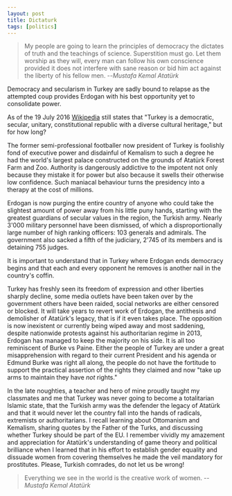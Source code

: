 ```yaml
---
layout: post 
title: Dictaturk
tags: [politics]
---
```

> My people are going to learn the principles of democracy the dictates of truth and the teachings of science. Superstition must go. Let them worship as they will, every man can follow his own conscience provided it does not interfere with sane reason or bid him act against the liberty of his fellow men.
>   --<cite>Mustafa Kemal Atatürk</cite>

Democracy and secularism in Turkey are sadly bound to relapse as the attempted coup provides Erdogan with his best opportunity yet to consolidate power. 

As of the 19 July 2016 [Wikipedia](https://en.wikipedia.org/wiki/Turkey) still states that "Turkey is a democratic, secular, unitary, constitutional republic with a diverse cultural heritage," but for how long?

The former semi-professional footballer now president of Turkey is foolishly fond of executive power and disdainful of Kemalism to such a degree he had the world's largest palace constructed on the grounds of Atatürk Forest Farm and Zoo. Authority is dangerously addictive to the impotent not only because they mistake it for power but also because it swells their otherwise low confidence. Such maniacal behaviour turns the presidency into a therapy at the cost of millions.

Erdogan is now purging the entire country of anyone who could take the slightest amount of power away from his little puny hands, starting with the greatest guardians of secular values in the region, the Turkish army. Nearly 3'000 military personnel have been dismissed, of which a disproportionally large number of high ranking officers: 103 generals and admirals. The government also sacked a fifth of the judiciary, 2'745 of its members and is detaining 755 judges.

It is important to understand that in Turkey where Erdogan ends democracy begins and that each and every opponent he removes is another nail in the country's coffin.

Turkey has freshly seen its freedom of expression and other liberties sharply decline, some media outlets have been taken over by the government others have been raided, social networks are either censored or blocked. It will take years to revert work of Erdogan, the antithesis and demolisher of Atatürk's legacy, that is if it even takes place. The opposition is now inexistent or currently being wiped away and most saddening, despite nationwide protests against his authoritarian regime in 2013, Erdogan has managed to keep the majority on his side. It is all too reminiscent of Burke vs Paine. Either the people of Turkey are under a great misapprehension with regard to their current President and his agenda or Edmund Burke was right all along, the people do not have the fortitude to support the practical assertion of the rights they claimed and now "take up arms to maintain they have *not* rights." 

In the late noughties, a teacher and hero of mine proudly taught my classmates and me that Turkey was never going to become a totalitarian Islamic state, that the Turkish army was the defender the legacy of Atatürk and that it would never let the country fall into the hands of radicals, extremists or authoritarians. I recall learning about Ottomanism and Kemalism, sharing quotes by the Father of the Turks, and discussing whether Turkey should be part of the EU. I remember vividly my amazement and appreciation for Atatürk's understanding of game theory and political brilliance when I learned that in his effort to establish gender equality and dissuade women from covering themselves he made the veil mandatory for prostitutes. Please, Turkish comrades, do not let us be wrong!

> Everything we see in the world is the creative work of women.
> --<cite>Mustafa Kemal Atatürk</cite>


